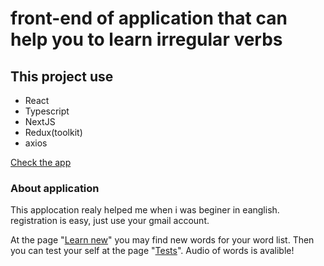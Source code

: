 # front-end of application that can help you to learn irregular verbs


## This project use
- React
- Typescript
- NextJS
- Redux(toolkit)
- axios


[Check the app](https://pages.github.com/](https://irregular-verbs-front-trp-web.vercel.app/))

### About application 
This applocation realy helped me when i was beginer in eanglish.
registration is easy, just use your gmail account. 


At the page "[Learn new](https://pages.github.com/](https://irregular-verbs-front-trp-web.vercel.app/learn-new))" you may find new words for your word list. 
Then you can test your self at the page "[Tests](https://pages.github.com/](https://irregular-verbs-front-trp-web.vercel.app/tests))".
Audio of words is avalible!
